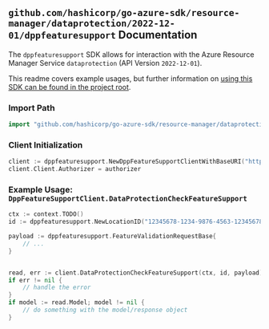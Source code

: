 
## `github.com/hashicorp/go-azure-sdk/resource-manager/dataprotection/2022-12-01/dppfeaturesupport` Documentation

The `dppfeaturesupport` SDK allows for interaction with the Azure Resource Manager Service `dataprotection` (API Version `2022-12-01`).

This readme covers example usages, but further information on [using this SDK can be found in the project root](https://github.com/hashicorp/go-azure-sdk/tree/main/docs).

### Import Path

```go
import "github.com/hashicorp/go-azure-sdk/resource-manager/dataprotection/2022-12-01/dppfeaturesupport"
```


### Client Initialization

```go
client := dppfeaturesupport.NewDppFeatureSupportClientWithBaseURI("https://management.azure.com")
client.Client.Authorizer = authorizer
```


### Example Usage: `DppFeatureSupportClient.DataProtectionCheckFeatureSupport`

```go
ctx := context.TODO()
id := dppfeaturesupport.NewLocationID("12345678-1234-9876-4563-123456789012", "locationValue")

payload := dppfeaturesupport.FeatureValidationRequestBase{
	// ...
}


read, err := client.DataProtectionCheckFeatureSupport(ctx, id, payload)
if err != nil {
	// handle the error
}
if model := read.Model; model != nil {
	// do something with the model/response object
}
```
